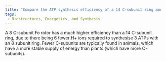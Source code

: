```yaml
---
title: "Compare the ATP synthesis efficiency of a 14 C-subunit ring and an 8 C-subunit ring in ATP synthase."
tags:
 - Biostructures, Energetics, and Synthesis
---
```

A 8 C-subunit Fo rotor has a much higher efficiency than a 14 C-subunit ring, due to there being 6 fewer H+ ions required to synthesise 3 ATPs with an 8 subunit ring. 
Fewer C-subunits are typically found in animals, which have a more stable supply of energy than plants (which have more C-subunits). 
